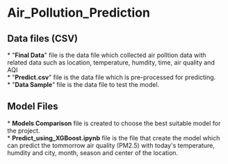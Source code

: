 # Air_Pollution_Prediction
<h2>Data files (CSV)</h2>
* "<b>Final Data</b>" file is the data file which collected air polltion data with related data such as location, temperature, humdity, time, air quality and AQI<br>
* "<b>Predict.csv</b>" file is the data file which is pre-processed for predicting. <br>
* "<b>Data Sample</b>" file is the data file to test the model.<br>
<h2>Model Files</h2>
* <b>Models Comparison</b> file is created to choose the best suitable model for the project.<br>
* <b>Predict_using_XGBoost.ipynb</b> file is the file that create the model which can predict the tommorrow air quality (PM2.5) with today's temperature, humdity and city, month, season and center of the location.
